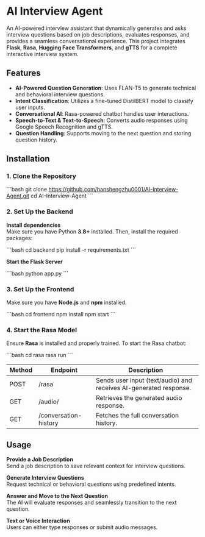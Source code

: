 # AI Interview Agent

An AI-powered interview assistant that dynamically generates and asks interview questions based on job descriptions, evaluates responses, and provides a seamless conversational experience. This project integrates **Flask**, **Rasa**, **Hugging Face Transformers**, and **gTTS** for a complete interactive interview system.

## Features

- **AI-Powered Question Generation**: Uses FLAN-T5 to generate technical and behavioral interview questions.  
- **Intent Classification**: Utilizes a fine-tuned DistilBERT model to classify user inputs.  
- **Conversational AI**: Rasa-powered chatbot handles user interactions.  
- **Speech-to-Text & Text-to-Speech**: Converts audio responses using Google Speech Recognition and gTTS.  
- **Question Handling**: Supports moving to the next question and storing question history.

## Installation

### 1. Clone the Repository

\```bash
git clone https://github.com/hanshengzhu0001/AI-Interview-Agent.git
cd AI-Interview-Agent
\```

### 2. Set Up the Backend

**Install dependencies**  
Make sure you have Python **3.8+** installed. Then, install the required packages:

\```bash
cd backend
pip install -r requirements.txt
\```

**Start the Flask Server**

\```bash
python app.py
\```

### 3. Set Up the Frontend

Make sure you have **Node.js** and **npm** installed.

\```bash
cd frontend
npm install
npm start
\```

### 4. Start the Rasa Model

Ensure **Rasa** is installed and properly trained. To start the Rasa chatbot:

\```bash
cd rasa
rasa run
\```

Method | Endpoint | Description
------ | -------- | -----------
POST | /rasa | Sends user input (text/audio) and receives AI-generated response.
GET | /audio/<filename> | Retrieves the generated audio response.
GET | /conversation-history | Fetches the full conversation history.

## Usage

**Provide a Job Description**  
Send a job description to save relevant context for interview questions.

**Generate Interview Questions**  
Request technical or behavioral questions using predefined intents.

**Answer and Move to the Next Question**  
The AI will evaluate responses and seamlessly transition to the next question.

**Text or Voice Interaction**  
Users can either type responses or submit audio messages.